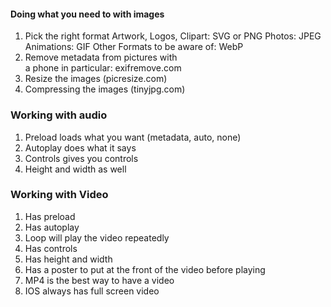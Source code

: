 #### Doing what you need to with images

1. Pick the right format
   Artwork, Logos, Clipart: SVG or PNG
   Photos: JPEG
   Animations: GIF
   Other Formats to be aware of: WebP
2. Remove metadata from pictures with  
   a phone in particular: exifremove.com
3. Resize the images (picresize.com)
4. Compressing the images (tinyjpg.com)

### Working with audio

1. Preload loads what you want (metadata, auto, none)
2. Autoplay does what it says
3. Controls gives you controls
4. Height and width as well

### Working with Video

1. Has preload
2. Has autoplay
3. Loop will play the video repeatedly
4. Has controls
5. Has height and width
6. Has a poster to put at the front of the video before playing
7. MP4 is the best way to have a video
8. IOS always has full screen video
